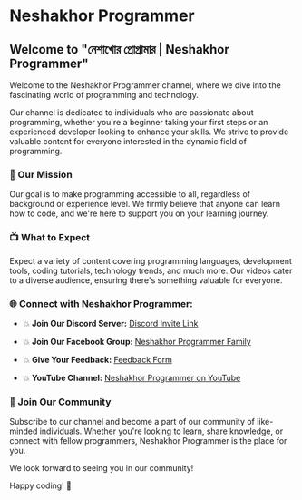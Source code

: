 # Neshakhor Programmer

## Welcome to "নেশাখোর প্রোগ্রামার | Neshakhor Programmer"

Welcome to the Neshakhor Programmer channel, where we dive into the fascinating world of programming and technology.

Our channel is dedicated to individuals who are passionate about programming, whether you're a beginner taking your first steps or an experienced developer looking to enhance your skills. We strive to provide valuable content for everyone interested in the dynamic field of programming.

### 🎯 Our Mission

Our goal is to make programming accessible to all, regardless of background or experience level. We firmly believe that anyone can learn how to code, and we're here to support you on your learning journey.

### 📺 What to Expect

Expect a variety of content covering programming languages, development tools, coding tutorials, technology trends, and much more. Our videos cater to a diverse audience, ensuring there's something valuable for everyone.

### 🌐 Connect with Neshakhor Programmer:

- 💥 **Join Our Discord Server:**
  [Discord Invite Link](https://discord.gg/ybdsjwq35K)

- 💥 **Join Our Facebook Group:**
  [Neshakhor Programmer Family](https://www.facebook.com/groups/neshakhorprogrammerfamily/)

- 💥 **Give Your Feedback:**
  [Feedback Form](https://cutt.ly/z473BbU)

- 💥 **YouTube Channel:**
  [Neshakhor Programmer on YouTube](https://www.youtube.com/@NeshakhorProgrammer)

### 🤝 Join Our Community

Subscribe to our channel and become a part of our community of like-minded individuals. Whether you're looking to learn, share knowledge, or connect with fellow programmers, Neshakhor Programmer is the place for you.

We look forward to seeing you in our community!

Happy coding! 🚀
